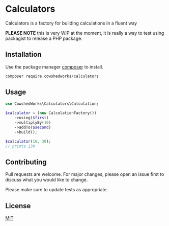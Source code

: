 # Calculators

Calculators is a factory for building calculations in a fluent way

**PLEASE NOTE** this is very WIP at the moment, it is really a way to test using packagist to release a PHP package.

## Installation

Use the package manager [composer](https://getcomposer.org/) to install.

```bash
composer require cowshedworks/calculators
```

## Usage

```php
use CowshedWorks\Calculators\Calculation;

$calculator = (new CalculationFactory())
    ->using($first)
    ->multiplyBy(10)
    ->addTo($second)
    ->build();

$calculator(10, 30);
// prints 130
```

## Contributing
Pull requests are welcome. For major changes, please open an issue first to discuss what you would like to change.

Please make sure to update tests as appropriate.

## License
[MIT](LICENCE.md)
